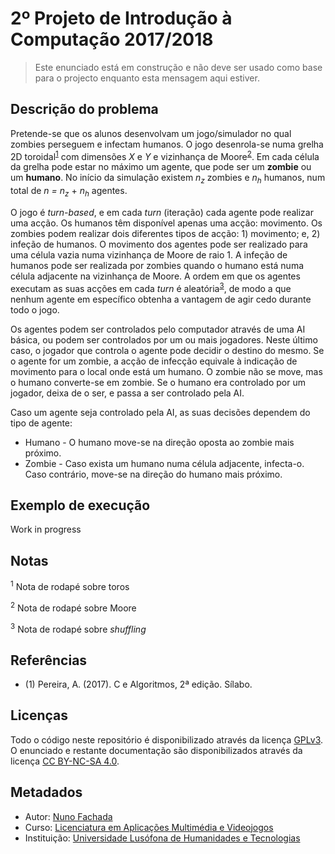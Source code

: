 <!--
2º Projeto de Introdução à Computação 2017/2018 (c) by Nuno Fachada

2º Projeto de Introdução à Computação 2017/2018 is licensed under a
Creative Commons Attribution-NonCommercial-ShareAlike 4.0 International License.

You should have received a copy of the license along with this
work. If not, see <http://creativecommons.org/licenses/by-nc-sa/4.0/>.
-->

# 2º Projeto de Introdução à Computação 2017/2018

> Este enunciado está em construção e não deve ser usado
> como base para o projecto enquanto esta mensagem aqui estiver.

## Descrição do problema

Pretende-se que os alunos desenvolvam um jogo/simulador no qual zombies
perseguem e infectam humanos. O jogo desenrola-se numa grelha 2D
toroidal<sup>[1](#fn1)</sup> com dimensões _X_ e _Y_ e vizinhança de
Moore<sup>[2](#fn2)</sup>. Em cada célula da grelha pode estar no máximo um
agente, que pode ser um **zombie** ou um **humano**. No início da simulação
existem _n<sub>z</sub>_ zombies e _n<sub>h</sub>_ humanos, num total de _n =
n<sub>z</sub>_ + _n<sub>h</sub>_ agentes.

O jogo é _turn-based_, e em cada _turn_ (iteração) cada agente pode realizar
uma acção. Os humanos têm disponível apenas uma acção: movimento. Os zombies
podem realizar dois diferentes tipos de acção: 1) movimento; e, 2) infeção de
humanos. O movimento dos agentes pode ser realizado para uma célula vazia numa
vizinhança de Moore de raio 1. A infeção de humanos pode ser realizada por
zombies quando o humano está numa célula adjacente na vizinhança de Moore. A
ordem em que os agentes executam as suas acções em cada _turn_ é
aleatória<sup>[3](#fn3)</sup>, de modo a que nenhum agente em específico
obtenha a vantagem de agir cedo durante todo o jogo.

Os agentes podem ser controlados pelo computador através de uma AI básica, ou
podem ser controlados por um ou mais jogadores. Neste último caso, o jogador
que controla o agente pode decidir o destino do mesmo. Se o agente for um
zombie, a acção de infecção equivale à indicação de movimento para o local onde
está um humano. O zombie não se move, mas o humano converte-se em zombie. Se
o humano era controlado por um jogador, deixa de o ser, e passa a ser
controlado pela AI.

Caso um agente seja controlado pela AI, as suas decisões dependem do tipo de
agente:

* Humano - O humano move-se na direção oposta ao zombie mais próximo.
* Zombie - Caso exista um humano numa célula adjacente, infecta-o. Caso
  contrário, move-se na direção do humano mais próximo.

## Exemplo de execução

Work in progress

## Notas

<sup><a name="fn1">1</a></sup> Nota de rodapé sobre toros

<sup><a name="fn2">2</a></sup> Nota de rodapé sobre Moore

<sup><a name="fn3">3</a></sup> Nota de rodapé sobre _shuffling_

## Referências

* <a name="ref1">(1)</a> Pereira, A. (2017). C e Algoritmos, 2ª edição. Sílabo.

## Licenças

Todo o código neste repositório é disponibilizado através da licença [GPLv3].
O enunciado e restante documentação são disponibilizados através da licença
[CC BY-NC-SA 4.0].

## Metadados

* Autor: [Nuno Fachada]
* Curso:  [Licenciatura em Aplicações Multimédia e Videojogos][lamv]
* Instituição: [Universidade Lusófona de Humanidades e Tecnologias][ULHT]



[GPLv3]:https://www.gnu.org/licenses/gpl-3.0.en.html
[CC BY-NC-SA 4.0]:https://creativecommons.org/licenses/by-nc-sa/4.0/
[lamv]:https://www.ulusofona.pt/licenciatura/aplicacoes-multimedia-e-videojogos
[Nuno Fachada]:https://github.com/fakenmc
[ULHT]:https://www.ulusofona.pt/
[aed]:https://fenix.tecnico.ulisboa.pt/disciplinas/AED-2/2009-2010/2-semestre/honestidade-academica
[ist]:https://tecnico.ulisboa.pt/pt/
[Markdown]:https://guides.github.com/features/mastering-markdown/
[GCC]:https://gcc.gnu.org/
[Clang]:https://clang.llvm.org/
[Gedit]:https://wiki.gnome.org/Apps/Gedit
[Geany]:https://www.geany.org/
[Code::Blocks]:http://www.codeblocks.org/
[Atom]:https://atom.io/
[XCode]:https://developer.apple.com/xcode/
[Notepad++]:https://notepad-plus-plus.org/
[Remarkable]:https://remarkableapp.github.io/
[Git]:https://git-scm.com/
[repositório]:https://github.com/VideojogosLusofona/ic2017p1
[GitHub]:https://github.com/
[git-tutorial]:https://try.github.io/levels/1/challenges/1
[Moodle]:https://secure.grupolusofona.pt/ulht/moodle/
[GitLab]:https://gitlab.com/
[BitBucket]:https://bitbucket.org/
[NotABug]:https://notabug.org/
[StackEdit]:https://stackedit.io/editor
[(GitHub-Flavored) Markdown Editor]:https://jbt.github.io/markdown-editor/
